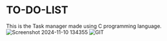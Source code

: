 # TO-DO-LIST
This is the Task manager made using C programming language.
![Screenshot 2024-11-10 134355](https://github.com/user-attachments/assets/f78bdc6f-8072-4482-a20d-40870040a652)
![GIT](https://github.com/user-attachments/assets/65d3bc34-8ca7-4c66-ad6c-ea6c81f92a29)
